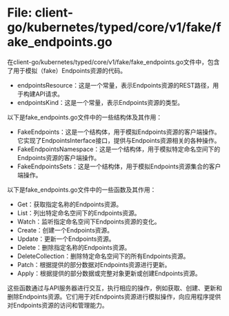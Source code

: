 # File: client-go/kubernetes/typed/core/v1/fake/fake_endpoints.go

在client-go/kubernetes/typed/core/v1/fake/fake_endpoints.go文件中，包含了用于模拟（fake）Endpoints资源的代码。

- endpointsResource：这是一个常量，表示Endpoints资源的REST路径，用于构建API请求。
- endpointsKind：这是一个常量，表示Endpoints资源的类型。

以下是fake_endpoints.go文件中的一些结构体及其作用：

- FakeEndpoints：这是一个结构体，用于模拟Endpoints资源的客户端操作。它实现了EndpointsInterface接口，提供与Endpoints资源相关的各种操作。
- FakeEndpointsNamespace：这是一个结构体，用于模拟特定命名空间下的Endpoints资源的客户端操作。
- FakeEndpointsSets：这是一个结构体，用于模拟Endpoints资源集合的客户端操作。

以下是fake_endpoints.go文件中的一些函数及其作用：

- Get：获取指定名称的Endpoints资源。
- List：列出特定命名空间下的Endpoints资源。
- Watch：监听指定命名空间下Endpoints资源的变化。
- Create：创建一个Endpoints资源。
- Update：更新一个Endpoints资源。
- Delete：删除指定名称的Endpoints资源。
- DeleteCollection：删除特定命名空间下的所有Endpoints资源。
- Patch：根据提供的部分数据对Endpoints资源进行更新。
- Apply：根据提供的部分数据或完整对象更新或创建Endpoints资源。

这些函数通过与API服务器进行交互，执行相应的操作，例如获取、创建、更新和删除Endpoints资源。它们用于对Endpoints资源进行模拟操作，向应用程序提供对Endpoints资源的访问和管理能力。

